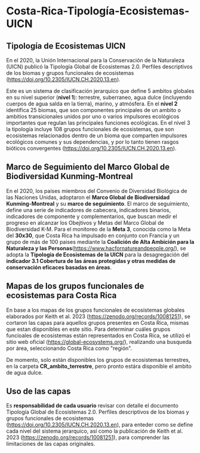 # Costa-Rica-Tipología-Ecosistemas-UICN

## Tipología de Ecosistemas UICN

En el 2020, la Unión Internacional para la Conservación de la Naturaleza (UICN) publicó la Tipología Global de Ecosistemas 2.0. Perfiles descriptivos de los biomas y grupos funcionales de ecosistemas (<https://doi.org/10.2305/IUCN.CH.2020.13.en>).

Este es un sistema de clasificación jerarquico que define 5 ambitos globales en su nivel superior (**nivel 1**): terrestre, suberraneo, agua dulce (incluyendo cuerpos de agua salda en la tierra), marino, y atmósfera. En el **nivel 2** identifica 25 biomas, que son componentes principales de un ambito o ambitios transicionales unidos por uno o varios impulsores ecológicos importantes que regulan las principales funciones ecológicas. En el nivel 3 la tipología incluye 108 grupos funcionales de ecosistemas, que son ecosistemas relacionados dentro de un bioma que comparten impulsores ecológicos comunes y sus dependencias, y por lo tanto tienen rasgos bióticos convergentes (<https://doi.org/10.2305/IUCN.CH.2020.13.en>).

## Marco de Seguimiento del Marco Global de Biodiversidad Kunming-Montreal

En el 2020, los paises miembros del Convenio de Diversidad Biológica de las Naciones Unidas, adoptaron el **Marco Global de Biodiversidad Kunming-Montreal** y su **marco de seguimiento**. El marco de seguimiento, define una serie de indicadores de cabecera, indicadores binarios, indicadores de componente y complementarios, que buscan medir el progreso en alcanzar los Obejtivos y Metas del Marco Global de Biodiversidad K-M. 
Para el monitoreo de la **Meta 3**, conocida como la Meta del **30x30**, que Costa Rica ha impulsado en conjunto con Francia y un grupo de más de 100 paises mediante la **Coalición de Alta Ambición para la Naturaleza y las Personas**(<https://www.hacfornatureandpeople.org/>), se adopta la **Tipología de Ecosistemas de la UICN** para la desagregación del **indicador 3.1 Cobertura de las áreas protegidas y otras medidas de conservación eficaces basadas en áreas**.

## Mapas de los grupos funcionales de ecosistemas para Costa Rica

En base a los mapas de los grupos funcionales de ecosistemas globales elaborados por Keith et al. 2023 (<https://zenodo.org/records/10081251>), se cortaron las capas para aquellos grupos presentes en Costa Rica, mismas que estan disponibles en este sitio. Para determinar cuáles grupos funcioales de ecosistemas están representados en Costa Rica, se utilizó el sitio web oficial (<https://global-ecosystems.org/>), realizando una busqueda por área, seleccionando Costa Rica como "región". 

De momento, solo están disponibles los grupos de ecosistemas terrestres, en la carpeta **CR_ambito_terrestre**, pero pronto estára disponible el ambito de agua dulce. 

## Uso de las capas

Es **responsabilidad de cada usuario** revisar con detalle el documento Tipología Global de Ecosistemas 2.0. Perfiles descriptivos de los biomas y grupos funcionales de ecosistemas (<https://doi.org/10.2305/IUCN.CH.2020.13.en>), para enteder como se define cada nivel del sistema jerarquico, así como la publicación de Keith et al. 2023 (<https://zenodo.org/records/10081251>), para comprender las limitaciones de las capas originales.



